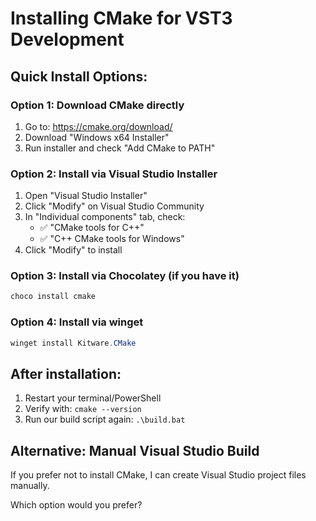# Installing CMake for VST3 Development

## Quick Install Options:

### Option 1: Download CMake directly
1. Go to: https://cmake.org/download/
2. Download "Windows x64 Installer"
3. Run installer and check "Add CMake to PATH"

### Option 2: Install via Visual Studio Installer
1. Open "Visual Studio Installer"
2. Click "Modify" on Visual Studio Community
3. In "Individual components" tab, check:
   - ✅ "CMake tools for C++"
   - ✅ "C++ CMake tools for Windows"
4. Click "Modify" to install

### Option 3: Install via Chocolatey (if you have it)
```powershell
choco install cmake
```

### Option 4: Install via winget
```powershell
winget install Kitware.CMake
```

## After installation:
1. Restart your terminal/PowerShell
2. Verify with: `cmake --version`
3. Run our build script again: `.\build.bat`

## Alternative: Manual Visual Studio Build

If you prefer not to install CMake, I can create Visual Studio project files manually.

Which option would you prefer?
